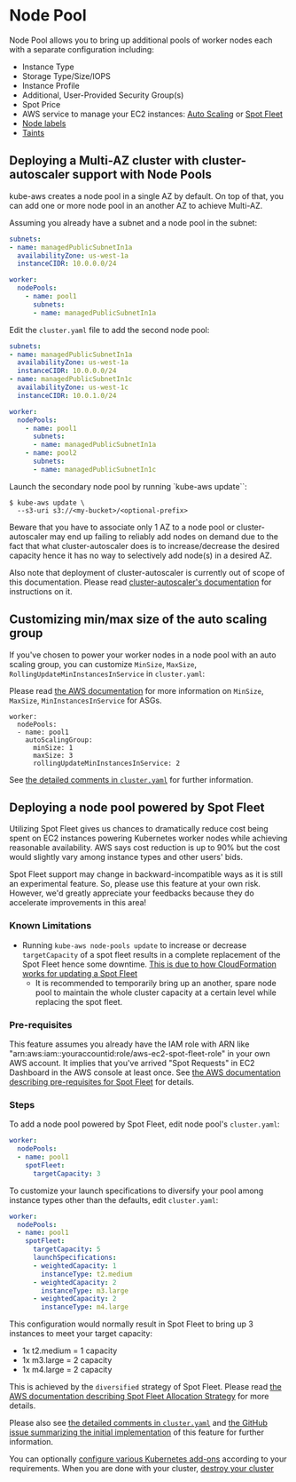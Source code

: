 # Node Pool

Node Pool allows you to bring up additional pools of worker nodes each with a separate configuration including:

* Instance Type
* Storage Type/Size/IOPS
* Instance Profile
* Additional, User-Provided Security Group(s)
* Spot Price
* AWS service to manage your EC2 instances: [Auto Scaling](http://docs.aws.amazon.com/autoscaling/latest/userguide/WhatIsAutoScaling.html) or [Spot Fleet](http://docs.aws.amazon.com/AWSEC2/latest/UserGuide/spot-fleet.html)
* [Node labels](http://kubernetes.io/docs/user-guide/node-selection/)
* [Taints](https://github.com/kubernetes/kubernetes/issues/17190)

## Deploying a Multi-AZ cluster with cluster-autoscaler support with Node Pools

kube-aws creates a node pool in a single AZ by default.
On top of that, you can add one or more node pool in an another AZ to achieve Multi-AZ.

Assuming you already have a subnet and a node pool in the subnet:

```yaml
subnets:
- name: managedPublicSubnetIn1a
  availabilityZone: us-west-1a
  instanceCIDR: 10.0.0.0/24

worker:
  nodePools:
    - name: pool1
      subnets:
      - name: managedPublicSubnetIn1a
```


Edit the `cluster.yaml` file to add the second node pool:

```yaml
subnets:
- name: managedPublicSubnetIn1a
  availabilityZone: us-west-1a
  instanceCIDR: 10.0.0.0/24
- name: managedPublicSubnetIn1c
  availabilityZone: us-west-1c
  instanceCIDR: 10.0.1.0/24

worker:
  nodePools:
    - name: pool1
      subnets:
      - name: managedPublicSubnetIn1a
    - name: pool2
      subnets:
      - name: managedPublicSubnetIn1c
```

Launch the secondary node pool by running `kube-aws update``:

```
$ kube-aws update \
  --s3-uri s3://<my-bucket>/<optional-prefix>
```

Beware that you have to associate only 1 AZ to a node pool or cluster-autoscaler may end up failing to reliably add nodes on demand due to the fact
that what cluster-autoscaler does is to increase/decrease the desired capacity hence it has no way to selectively add node(s) in a desired AZ.

Also note that deployment of cluster-autoscaler is currently out of scope of this documentation.
Please read [cluster-autoscaler's documentation](https://github.com/kubernetes/contrib/blob/master/cluster-autoscaler/cloudprovider/aws/README.md) for instructions on it.

## Customizing min/max size of the auto scaling group

If you've chosen to power your worker nodes in a node pool with an auto scaling group, you can customize `MinSize`, `MaxSize`, `RollingUpdateMinInstancesInService` in `cluster.yaml`:

Please read [the AWS documentation](http://docs.aws.amazon.com/AWSCloudFormation/latest/UserGuide/aws-properties-as-group.html#aws-properties-as-group-prop) for more information on `MinSize`, `MaxSize`, `MinInstancesInService` for ASGs.

```
worker:
  nodePools:
  - name: pool1
    autoScalingGroup:
      minSize: 1
      maxSize: 3
      rollingUpdateMinInstancesInService: 2
```

See [the detailed comments in `cluster.yaml`](https://github.com/coreos/kube-aws/blob/master/nodepool/config/templates/cluster.yaml) for further information.

## Deploying a node pool powered by Spot Fleet

Utilizing Spot Fleet gives us chances to dramatically reduce cost being spent on EC2 instances powering Kubernetes worker nodes while achieving reasonable availability.
AWS says cost reduction is up to 90% but the cost would slightly vary among instance types and other users' bids.

Spot Fleet support may change in backward-incompatible ways as it is still an experimental feature.
So, please use this feature at your own risk.
However, we'd greatly appreciate your feedbacks because they do accelerate improvements in this area!

### Known Limitations

* Running `kube-aws node-pools update` to increase or decrease `targetCapacity` of a spot fleet results in a complete replacement of the Spot Fleet hence some downtime. [This is due to how CloudFormation works for updating a Spot Fleet](http://docs.aws.amazon.com/AWSCloudFormation/latest/UserGuide/aws-resource-ec2-spotfleet.html#d0e60520)
   * It is recommended to temporarily bring up an another, spare node pool to maintain the whole cluster capacity at a certain level while replacing the spot fleet.

### Pre-requisites

This feature assumes you already have the IAM role with ARN like "arn:aws:iam::youraccountid:role/aws-ec2-spot-fleet-role" in your own AWS account.
It implies that you've arrived "Spot Requests" in EC2 Dashboard in the AWS console at least once.
See [the AWS documentation describing pre-requisites for Spot Fleet](http://docs.aws.amazon.com/AWSEC2/latest/UserGuide/spot-fleet-requests.html#spot-fleet-prerequisites) for details.

### Steps

To add a node pool powered by Spot Fleet, edit node pool's `cluster.yaml`:

```yaml
worker:
  nodePools:
  - name: pool1
    spotFleet:
      targetCapacity: 3
```

To customize your launch specifications to diversify your pool among instance types other than the defaults, edit `cluster.yaml`:

```yaml
worker:
  nodePools:
  - name: pool1
    spotFleet:
      targetCapacity: 5
      launchSpecifications:
      - weightedCapacity: 1
        instanceType: t2.medium
      - weightedCapacity: 2
        instanceType: m3.large
      - weightedCapacity: 2
        instanceType: m4.large
```

This configuration would normally result in Spot Fleet to bring up 3 instances to meet your target capacity:

* 1x t2.medium = 1 capacity
* 1x m3.large = 2 capacity
* 1x m4.large = 2 capacity

This is achieved by the `diversified` strategy of Spot Fleet.
Please read [the AWS documentation describing Spot Fleet Allocation Strategy](http://docs.aws.amazon.com/AWSEC2/latest/UserGuide/spot-fleet.html#spot-fleet-allocation-strategy) for more details.

Please also see [the detailed comments in `cluster.yaml`](https://github.com/coreos/kube-aws/blob/master/nodepool/config/templates/cluster.yaml) and [the GitHub issue summarizing the initial implementation](https://github.com/coreos/kube-aws/issues/112) of this feature for further information.

You can optionally [configure various Kubernetes add-ons][aws-step-6] according to your requirements.
When you are done with your cluster, [destroy your cluster][aws-step-7]

[aws-step-1]: kubernetes-on-aws.md
[aws-step-2]: kubernetes-on-aws-render.md
[aws-step-3]: kubernetes-on-aws-launch.md
[aws-step-4]: kube-aws-cluster-updates.md
[aws-step-5]: kubernetes-on-aws-node-pool.md
[aws-step-6]: kubernetes-on-aws-add-ons.md
[aws-step-7]: kubernetes-on-aws-destroy.md
